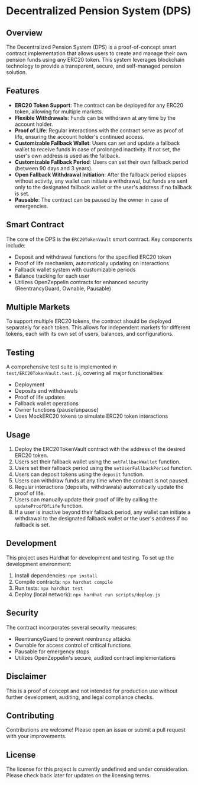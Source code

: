 # Decentralized Pension System (DPS)

## Overview

The Decentralized Pension System (DPS) is a proof-of-concept smart contract implementation that allows users to create and manage their own pension funds using any ERC20 token. This system leverages blockchain technology to provide a transparent, secure, and self-managed pension solution.

## Features

- **ERC20 Token Support**: The contract can be deployed for any ERC20 token, allowing for multiple markets.
- **Flexible Withdrawals**: Funds can be withdrawn at any time by the account holder.
- **Proof of Life**: Regular interactions with the contract serve as proof of life, ensuring the account holder's continued access.
- **Customizable Fallback Wallet**: Users can set and update a fallback wallet to receive funds in case of prolonged inactivity. If not set, the user's own address is used as the fallback.
- **Customizable Fallback Period**: Users can set their own fallback period (between 90 days and 3 years).
- **Open Fallback Withdrawal Initiation**: After the fallback period elapses without activity, any wallet can initiate a withdrawal, but funds are sent only to the designated fallback wallet or the user's address if no fallback is set.
- **Pausable**: The contract can be paused by the owner in case of emergencies.

## Smart Contract

The core of the DPS is the `ERC20TokenVault` smart contract. Key components include:

- Deposit and withdrawal functions for the specified ERC20 token
- Proof of life mechanism, automatically updating on interactions
- Fallback wallet system with customizable periods
- Balance tracking for each user
- Utilizes OpenZeppelin contracts for enhanced security (ReentrancyGuard, Ownable, Pausable)

## Multiple Markets

To support multiple ERC20 tokens, the contract should be deployed separately for each token. This allows for independent markets for different tokens, each with its own set of users, balances, and configurations.

## Testing

A comprehensive test suite is implemented in `test/ERC20TokenVault.test.js`, covering all major functionalities:

- Deployment
- Deposits and withdrawals
- Proof of life updates
- Fallback wallet operations
- Owner functions (pause/unpause)
- Uses MockERC20 tokens to simulate ERC20 token interactions

## Usage

1. Deploy the ERC20TokenVault contract with the address of the desired ERC20 token.
2. Users set their fallback wallet using the `setFallbackWallet` function.
3. Users set their fallback period using the `setUserFallbackPeriod` function.
4. Users can deposit tokens using the `deposit` function.
5. Users can withdraw funds at any time when the contract is not paused.
6. Regular interactions (deposits, withdrawals) automatically update the proof of life.
7. Users can manually update their proof of life by calling the `updateProofOfLife` function.
8. If a user is inactive beyond their fallback period, any wallet can initiate a withdrawal to the designated fallback wallet or the user's address if no fallback is set.

## Development

This project uses Hardhat for development and testing. To set up the development environment:

1. Install dependencies: `npm install`
2. Compile contracts: `npx hardhat compile`
3. Run tests: `npx hardhat test`
4. Deploy (local network): `npx hardhat run scripts/deploy.js`

## Security

The contract incorporates several security measures:

- ReentrancyGuard to prevent reentrancy attacks
- Ownable for access control of critical functions
- Pausable for emergency stops
- Utilizes OpenZeppelin's secure, audited contract implementations

## Disclaimer

This is a proof of concept and not intended for production use without further development, auditing, and legal compliance checks.

## Contributing

Contributions are welcome! Please open an issue or submit a pull request with your improvements.

## License

The license for this project is currently undefined and under consideration. Please check back later for updates on the licensing terms.
